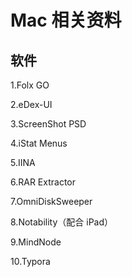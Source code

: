 # Mac 相关资料

## 软件

1.Folx GO

2.eDex-UI

3.ScreenShot PSD

4.iStat Menus

5.IINA

6.RAR Extractor

7.OmniDiskSweeper

8.Notability（配合 iPad）

9.MindNode

10.Typora